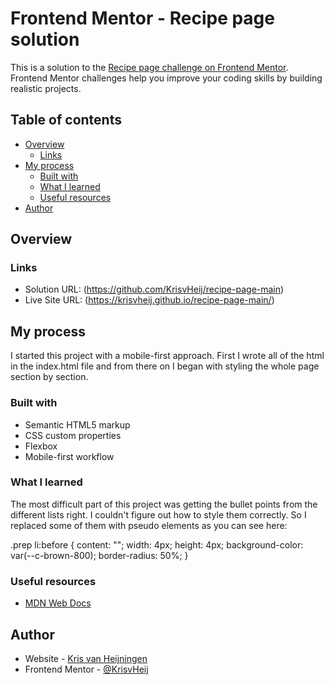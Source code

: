# Frontend Mentor - Recipe page solution

This is a solution to the [Recipe page challenge on Frontend Mentor](https://www.frontendmentor.io/challenges/recipe-page-KiTsR8QQKm). Frontend Mentor challenges help you improve your coding skills by building realistic projects.

## Table of contents

- [Overview](#overview)
  - [Links](#links)
- [My process](#my-process)
  - [Built with](#built-with)
  - [What I learned](#what-i-learned)
  - [Useful resources](#useful-resources)
- [Author](#author)

## Overview

### Links

- Solution URL: (https://github.com/KrisvHeij/recipe-page-main)
- Live Site URL: (https://krisvheij.github.io/recipe-page-main/)

## My process

I started this project with a mobile-first approach. First I wrote all of the html in the index.html file and from there on I began with styling the whole page section by section.

### Built with

- Semantic HTML5 markup
- CSS custom properties
- Flexbox
- Mobile-first workflow

### What I learned

The most difficult part of this project was getting the bullet points from the different lists right. I couldn't figure out how to style them correctly. So I replaced some of them with pseudo elements as you can see here:

.prep li:before {
content: "";
width: 4px;
height: 4px;
background-color: var(--c-brown-800);
border-radius: 50%;
}

### Useful resources

- [MDN Web Docs](https://developer.mozilla.org/en-US/)

## Author

- Website - [Kris van Heijningen](https://github.com/KrisvHeij)
- Frontend Mentor - [@KrisvHeij](https://www.frontendmentor.io/profile/KrisvHeij)
